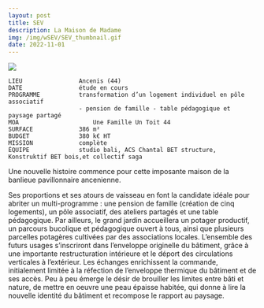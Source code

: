 ```yaml
---
layout: post
title: SEV
description: La Maison de Madame
img: /img/wSEV/SEV_thumbnail.gif
date: 2022-11-01
---
```


<div clas="img_row">
    <img class="col three" src="{{ site.baseurl }}/img/wSEV/image1.gif"/>
</div>

```
LIEU                Ancenis (44)
DATE                étude en cours
PROGRAMME           transformation d’un logement individuel en pôle associatif
                    - pension de famille - table pédagogique et paysage partagé
MOA  		            Une Famille Un Toit 44
SURFACE             386 m²
BUDGET              380 k€ HT
MISSION             complète
ÉQUIPE              studio bali, ACS Chantal BET structure, Konstruktif BET bois,et collectif saga
```

Une nouvelle histoire commence pour cette imposante maison de la banlieue pavillonnaire ancenienne. 

Ses proportions et ses atours de vaisseau en font la candidate idéale pour abriter un multi-programme : une pension de famille (création de cinq logements), un pôle associatif, des ateliers partagés et une table pédagogique. 
Par ailleurs, le grand jardin accueillera un potager productif, un parcours bucolique et pédagogique ouvert à tous, ainsi que plusieurs parcelles potagères cultivées par des associations locales.
L’ensemble des futurs usages s’inscriront dans l’enveloppe originelle du bâtiment, grâce à une importante restructuration intérieure et le déport des circulations verticales à l’extérieur.
Les échanges enrichissent la commande, initialement limitée à la réfection de l’enveloppe thermique du bâtiment et de ses accès.
Peu à peu émerge le désir de brouiller les limites entre bâti et nature, de mettre en oeuvre une peau épaisse habitée, qui donne à lire la nouvelle identité du bâtiment et recompose le rapport au paysage.

<div class="img_row">
	<img class="col three" src="{{ site.baseurl }}/img/wSEV/image2.jpg" alt="" title="example image"/>
</div>
<br>
<div class="img_row">
	<img class="col three" src="{{ site.baseurl }}/img/wSEV/PM.jpg" alt="" title="example image"/>
</div>
<br>
<div class="img_row">
	<img class="col three" src="{{ site.baseurl }}/img/wSEV/RDC.jpg" alt="" title="example image"/>
</div>
<br>
<div class="img_row">
	<img class="col three" src="{{ site.baseurl }}/img/wSEV/R+1.jpg" alt="" title="example image"/>
</div>
<br>
<div class="img_row">
	<img class="col three" src="{{ site.baseurl }}/img/wSEV/photo1.jpg" alt="" title="example image"/>
</div>
<br>
<div class="img_row">
	<img class="col three" src="{{ site.baseurl }}/img/wSEV/axo.gif" alt="" title="example image"/>
</div>
<br>
<div class="img_row">
	<img class="col three" src="{{ site.baseurl }}/img/wSEV/photo2.jpg" alt="" title="example image"/>
</div>
<br>
<div class="img_row">
	<img class="col three" src="{{ site.baseurl }}/img/wSEV/photo3.jpg" alt="" title="example image"/>
</div>
